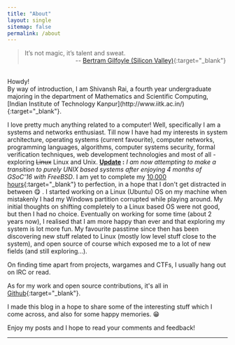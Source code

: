 ```yaml
---
title: "About"
layout: single
sitemap: false
permalink: /about
---
```


> It’s not magic, it’s talent and sweat.<br>&emsp;&emsp;&emsp;&emsp;&emsp;&emsp;&emsp;&emsp; -- [Bertram Gilfoyle (Silicon Valley)](https://www.youtube.com/watch?v=dkrzZ8-gfn0){:target="_blank"}

<br>
Howdy!<br>
By way of introduction, I am Shivansh Rai, a fourth year undergraduate majoring in the department of Mathematics and Scientific Computing, [Indian Institute of Technology Kanpur](http://www.iitk.ac.in/){:target="_blank"}.

I love pretty much anything related to a computer! Well, specifically I am a systems and networks enthusiast. Till now I have had my interests in system architecture, operating systems (current favourite), computer networks, programming languages, algorithms, computer systems security, formal verification techniques, web development technologies and most of all - exploring ~~Linux~~ Linux and Unix. **<u>Update</u> :** _I am now attempting to make a transition to purely UNIX based systems after enjoying 4 months of GSoC'16 with FreeBSD_. I am yet to complete my [10,000 hours](http://www.wisdomgroup.com/blog/10000-hours-of-practice/){:target="_blank"} to perfection, in a hope that I don't get distracted in between &#x1F60B; . I started working on a Linux (Ubuntu) OS on my machine when mistakenly I had my Windows partition corrupted while playing around. My initial thoughts on shifting completely to a Linux based OS were not good, but then I had no choice. Eventually on working for some time (about 2 years now), I realised that I am more happy than ever and that exploring my system is lot more fun. My favourite passtime since then has been discovering new stuff related to Linux (mostly low level stuff close to the system), and open source of course which exposed me to a lot of new fields (and still exploring...).

On finding time apart from projects, wargames and CTFs, I usually hang out on IRC or read.

As for my work and open source contributions, it's all in [Github](https://github.com/shivansh){:target="_blank"}.

I made this blog in a hope to share some of the interesting stuff which I come across, and also for some happy memories. &#x1F601;

Enjoy my posts and I hope to read your comments and feedback!

***
